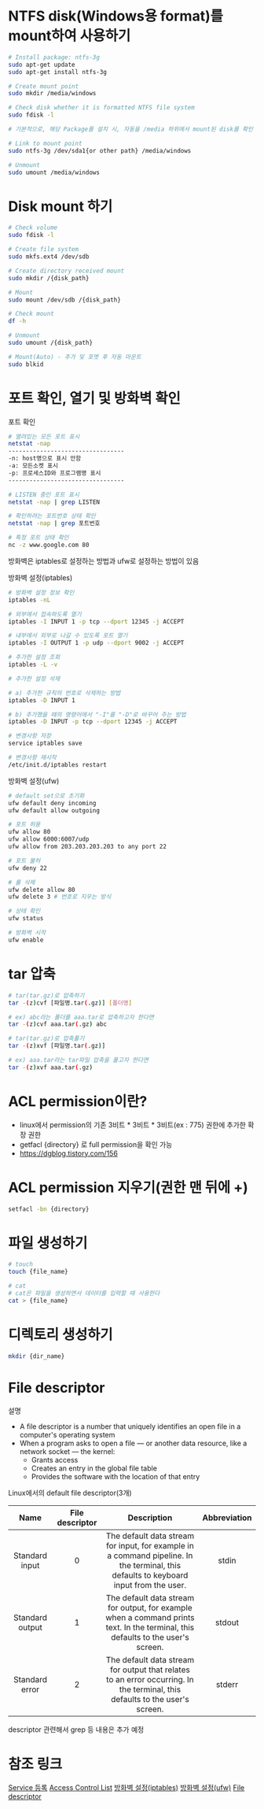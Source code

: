 # NTFS disk(Windows용 format)를 mount하여 사용하기
```bash
# Install package: ntfs-3g
sudo apt-get update
sudo apt-get install ntfs-3g

# Create mount point
sudo mkdir /media/windows

# Check disk whether it is formatted NTFS file system
sudo fdisk -l

# 기본적으로, 해당 Package를 설치 시, 자동을 /media 하위에서 mount된 disk를 확인 가능하다

# Link to mount point
sudo ntfs-3g /dev/sda1{or other path} /media/windows

# Unmount
sudo umount /media/windows
```

# Disk mount 하기
```bash
# Check volume
sudo fdisk -l

# Create file system
sudo mkfs.ext4 /dev/sdb

# Create directory received mount
sudo mkdir /{disk_path} 

# Mount
sudo mount /dev/sdb /{disk_path}

# Check mount
df -h

# Unmount
sudo umount /{disk_path}

# Mount(Auto) - 추가 및 포멧 후 자동 마운트
sudo blkid
```


# 포트 확인, 열기 및 방화벽 확인

포트 확인
```bash
# 열려있는 모든 포트 표시
netstat -nap
---------------------------------
-n: host명으로 표시 안함
-a: 모든소켓 표시
-p: 프로세스ID와 프로그램명 표시 
---------------------------------

# LISTEN 중인 포트 표시
netstat -nap | grep LISTEN

# 확인하려는 포트번호 상태 확인
netstat -nap | grep 포트번호

# 특정 포트 상태 확인
nc -z www.google.com 80
```

방화벽은 iptables로 설정하는 방법과 ufw로 설정하는 방법이 있음

방화벽 설정(iptables)
```bash
# 방화벽 설정 정보 확인
iptables -nL

# 외부에서 접속하도록 열기
iptables -I INPUT 1 -p tcp --dport 12345 -j ACCEPT

# 내부에서 외부로 나갈 수 있도록 포트 열기
iptables -I OUTPUT 1 -p udp --dport 9002 -j ACCEPT

# 추가한 설정 조회
iptables -L -v

# 추가한 설정 삭제

# a) 추가한 규칙의 번호로 삭제하는 방법 
iptables -D INPUT 1

# b) 추가했을 때의 명령어에서 "-I"를 "-D"로 바꾸어 주는 방법
iptables -D INPUT -p tcp --dport 12345 -j ACCEPT

# 변경사항 저장
service iptables save

# 변경사항 재시작
/etc/init.d/iptables restart
```

방화벽 설정(ufw)
```bash
# default set으로 초기화
ufw default deny incoming
ufw default allow outgoing

# 포트 허용
ufw allow 80
ufw allow 6000:6007/udp
ufw allow from 203.203.203.203 to any port 22

# 포트 불허
ufw deny 22

# 룰 삭제
ufw delete allow 80
ufw delete 3 # 번호로 지우는 방식

# 상태 확인
ufw status

# 방화벽 시작
ufw enable
```

# tar 압축
```bash
# tar(tar.gz)로 압축하기
tar -(z)cvf [파일명.tar(.gz)] [폴더명]

# ex) abc라는 폴더를 aaa.tar로 압축하고자 한다면
tar -(z)cvf aaa.tar(.gz) abc

# tar(tar.gz)로 압축풀기
tar -(z)xvf [파일명.tar(.gz)]

# ex) aaa.tar라는 tar파일 압축을 풀고자 한다면
tar -(z)xvf aaa.tar(.gz)
```

# ACL permission이란?
- linux에서 permission의 기존 3비트 * 3비트 * 3비트(ex : 775) 권한에 추가한 확장 권한
- getfacl {directory} 로 full permission을 확인 가능
- https://dgblog.tistory.com/156

# ACL permission 지우기(권한 맨 뒤에 +)
```bash
setfacl -bn {directory}
```

# 파일 생성하기
```bash
# touch
touch {file_name}

# cat
# cat은 파일을 생성하면서 데이터를 입력할 때 사용한다
cat > {file_name}
```

# 디렉토리 생성하기
```bash
mkdir {dir_name}
```

# File descriptor

설명
- A file descriptor is a number that uniquely identifies an open file in a computer's operating system
- When a program asks to open a file — or another data resource, like a network socket — the kernel:
  - Grants access
  - Creates an entry in the global file table
  - Provides the software with the location of that entry

Linux에서의 default file descriptor(3개)

|<center>Name</center>|<center>File descriptor</center>|<center>Description</center>|<center>Abbreviation</center>|
|:-------------------:|:------------------------------:|:--------------------------:|:---------------------------:|
|Standard input	      |0	                           |The default data stream for input, for example in a command pipeline. In the terminal, this defaults to keyboard input from the user.	|stdin |
|Standard output	  |1	                           |The default data stream for output, for example when a command prints text. In the terminal, this defaults to the user's screen.	    |stdout|
|Standard error	      |2	                           |The default data stream for output that relates to an error occurring. In the terminal, this defaults to the user's screen.	            |stderr|

descriptor 관련해서 grep 등 내용은 추가 예정

# 참조 링크
[Service 등록](https://chhanz.github.io/linux/2019/01/18/linux-how-to-create-custom-systemd-service/)
[Access Control List](https://dgblog.tistory.com/156)
[방화벽 설정(iptables)](https://server-engineer.tistory.com/418)
[방화벽 설정(ufw)](https://happist.com/561474/%EC%9A%B0%EB%B6%84%ED%88%AC-18-04%EB%A1%9C-%EC%84%9C%EB%B2%84-%EC%9A%B4%EC%98%81-ufw%EB%A1%9C-%EB%B0%A9%ED%99%94%EB%B2%BD-%EC%84%A4%EC%A0%95/)
[File descriptor](https://www.computerhope.com/jargon/f/file-descriptor.htm)